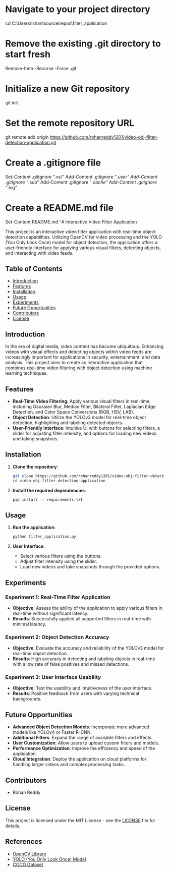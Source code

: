 # Navigate to your project directory
cd C:\Users\ishan\source\repos\filter_application

# Remove the existing .git directory to start fresh
Remove-Item -Recurse -Force .git

# Initialize a new Git repository
git init

# Set the remote repository URL
git remote add origin https://github.com/rohanreddy1201/video-obj-filter-detection-application.git

# Create a .gitignore file
Set-Content .gitignore ".vs/"
Add-Content .gitignore "*.user"
Add-Content .gitignore "*.suo"
Add-Content .gitignore "*.cache"
Add-Content .gitignore "*.log"

# Create a README.md file
Set-Content README.md "# Interactive Video Filter Application

This project is an interactive video filter application with real-time object detection capabilities. Utilizing OpenCV for video processing and the YOLO (You Only Look Once) model for object detection, the application offers a user-friendly interface for applying various visual filters, detecting objects, and interacting with video feeds.

## Table of Contents
- [Introduction](#introduction)
- [Features](#features)
- [Installation](#installation)
- [Usage](#usage)
- [Experiments](#experiments)
- [Future Opportunities](#future-opportunities)
- [Contributors](#contributors)
- [License](#license)

## Introduction

In the era of digital media, video content has become ubiquitous. Enhancing videos with visual effects and detecting objects within video feeds are increasingly important for applications in security, entertainment, and data analysis. This project aims to create an interactive application that combines real-time video filtering with object detection using machine learning techniques.

## Features

- **Real-Time Video Filtering**: Apply various visual filters in real-time, including Gaussian Blur, Median Filter, Bilateral Filter, Laplacian Edge Detection, and Color Space Conversions (RGB, HSV, LAB).
- **Object Detection**: Utilize the YOLOv3 model for real-time object detection, highlighting and labeling detected objects.
- **User-Friendly Interface**: Intuitive UI with buttons for selecting filters, a slider for adjusting filter intensity, and options for loading new videos and taking snapshots.

## Installation

1. **Clone the repository**:
   ```sh
   git clone https://github.com/rohanreddy1201/video-obj-filter-detection-application.git
   cd video-obj-filter-detection-application
   ```

2. **Install the required dependencies**:
   ```sh
   pip install -r requirements.txt
   ```

## Usage

1. **Run the application**:
   ```sh
   python filter_application.py
   ```

2. **User Interface**:
   - Select various filters using the buttons.
   - Adjust filter intensity using the slider.
   - Load new videos and take snapshots through the provided options.

## Experiments

### Experiment 1: Real-Time Filter Application
- **Objective**: Assess the ability of the application to apply various filters in real-time without significant latency.
- **Results**: Successfully applied all supported filters in real-time with minimal latency.

### Experiment 2: Object Detection Accuracy
- **Objective**: Evaluate the accuracy and reliability of the YOLOv3 model for real-time object detection.
- **Results**: High accuracy in detecting and labeling objects in real-time with a low rate of false positives and missed detections.

### Experiment 3: User Interface Usability
- **Objective**: Test the usability and intuitiveness of the user interface.
- **Results**: Positive feedback from users with varying technical backgrounds.

## Future Opportunities

- **Advanced Object Detection Models**: Incorporate more advanced models like YOLOv4 or Faster R-CNN.
- **Additional Filters**: Expand the range of available filters and effects.
- **User Customization**: Allow users to upload custom filters and models.
- **Performance Optimization**: Improve the efficiency and speed of the application.
- **Cloud Integration**: Deploy the application on cloud platforms for handling larger videos and complex processing tasks.

## Contributors

- Rohan Reddy

## License

This project is licensed under the MIT License - see the [LICENSE](LICENSE) file for details.

## References

- [OpenCV Library](https://opencv.org/)
- [YOLO (You Only Look Once) Model](https://pjreddie.com/darknet/yolo/)
- [COCO Dataset](http://cocodataset.org/)
